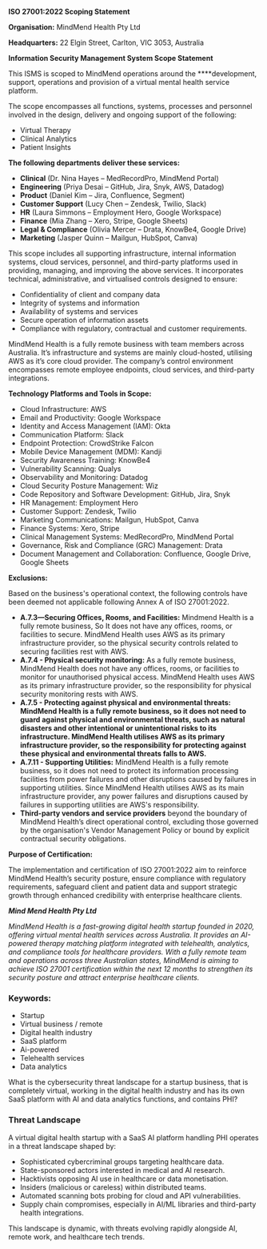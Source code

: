 **ISO 27001:2022 Scoping Statement**

**Organisation:** MindMend Health Pty Ltd

**Headquarters:** 22 Elgin Street, Carlton, VIC 3053, Australia

**Information Security Management System Scope Statement**

This ISMS is scoped to MindMend operations around the ****development, support, operations and provision of a virtual mental health service platform.

The scope encompasses all functions, systems, processes and personnel involved in the design, delivery and ongoing support of the following:

- Virtual Therapy
- Clinical Analytics
- Patient Insights

**The following departments deliver these services:**

- **Clinical** (Dr. Nina Hayes – MedRecordPro, MindMend Portal)
- **Engineering** (Priya Desai – GitHub, Jira, Snyk, AWS, Datadog)
- **Product** (Daniel Kim – Jira, Confluence, Segment)
- **Customer Support** (Lucy Chen – Zendesk, Twilio, Slack)
- **HR** (Laura Simmons – Employment Hero, Google Workspace)
- **Finance** (Mia Zhang – Xero, Stripe, Google Sheets)
- **Legal & Compliance** (Olivia Mercer – Drata, KnowBe4, Google Drive)
- **Marketing** (Jasper Quinn – Mailgun, HubSpot, Canva)

This scope includes all supporting infrastructure, internal information systems, cloud services, personnel, and third-party platforms used in providing, managing, and improving the above services. It incorporates technical, administrative, and virtualised controls designed to ensure:

- Confidentiality of client and company data
- Integrity of systems and information
- Availability of systems and services
- Secure operation of information assets
- Compliance with regulatory, contractual and customer requirements.

MindMend Health is a fully remote business with team members across Australia. It’s infrastructure and systems are mainly cloud-hosted, utilising AWS as it’s core cloud provider. The company’s control environment encompasses remote employee endpoints, cloud services, and third-party integrations.

**Technology Platforms and Tools in Scope:**

- Cloud Infrastructure: AWS
- Email and Productivity: Google Workspace
- Identity and Access Management (IAM): Okta
- Communication Platform: Slack
- Endpoint Protection: CrowdStrike Falcon
- Mobile Device Management (MDM): Kandji
- Security Awareness Training: KnowBe4
- Vulnerability Scanning: Qualys
- Observability and Monitoring: Datadog
- Cloud Security Posture Management: Wiz
- Code Repository and Software Development: GitHub, Jira, Snyk
- HR Management: Employment Hero
- Customer Support: Zendesk, Twilio
- Marketing Communications: Mailgun, HubSpot, Canva
- Finance Systems: Xero, Stripe
- Clinical Management Systems: MedRecordPro, MindMend Portal
- Governance, Risk and Compliance (GRC) Management: Drata
- Document Management and Collaboration: Confluence, Google Drive, Google Sheets

**Exclusions:**

Based on the business's operational context, the following controls have been deemed not applicable following Annex A of ISO 27001:2022.

- **A.7.3—Securing Offices, Rooms, and Facilities:** Mindmend Health is a fully remote business, So It does not have any offices, rooms, or facilities to secure. MindMend Health uses AWS as its primary infrastructure provider, so the physical security controls related to securing facilities rest with AWS.
- **A.7.4 - Physical security monitoring:** As a fully remote business, MindMend Health does not have any offices, rooms, or facilities to monitor for unauthorised physical access. MindMend Health uses AWS as its primary infrastructure provider, so the responsibility for physical security monitoring rests with AWS.
- **A.7.5 - Protecting against physical and environmental threats: MindMend Health is a fully remote business, so it does not need to guard against physical and environmental threats, such as natural disasters and other intentional or unintentional risks to its infrastructure. MindMend Health utilises AWS as its primary infrastructure provider, so the responsibility for protecting against these physical and environmental threats falls to AWS.**
- **A.7.11 - Supporting Utilities:** MindMend Health is a fully remote business, so it does not need to protect its information processing facilities from power failures and other disruptions caused by failures in supporting utilities. Since MindMend Health utilises AWS as its main infrastructure provider, any power failures and disruptions caused by failures in supporting utilities are AWS's responsibility.
- **Third-party vendors and service providers** beyond the boundary of MindMend Health’s direct operational control, excluding those governed by the organisation's Vendor Management Policy or bound by explicit contractual security obligations.

**Purpose of Certification:**

The implementation and certification of ISO 27001:2022 aim to reinforce MindMend Health’s security posture, ensure compliance with regulatory requirements, safeguard client and patient data and support strategic growth through enhanced credibility with enterprise healthcare clients.

***Mind Mend Health Pty Ltd***

*MindMend Health is a fast-growing digital health startup founded in 2020, offering virtual mental health services across Australia. It provides an AI-powered therapy matching platform integrated with telehealth, analytics, and compliance tools for healthcare providers. With a fully remote team and operations across three Australian states, MindMend is aiming to achieve ISO 27001 certification within the next 12 months to strengthen its security posture and attract enterprise healthcare clients.*

### Keywords:

- Startup
- Virtual business / remote
- Digital health industry
- SaaS platform
- Ai-powered
- Telehealth services
- Data analytics

What is the cybersecurity threat landscape for a startup business, that is completely virtual, working in the digital health industry and has its own SaaS platform with AI and data analytics functions, and contains PHI?

### **Threat Landscape**

A virtual digital health startup with a SaaS AI platform handling PHI operates in a threat landscape shaped by:

- Sophisticated cybercriminal groups targeting healthcare data.
- State-sponsored actors interested in medical and AI research.
- Hacktivists opposing AI use in healthcare or data monetisation.
- Insiders (malicious or careless) within distributed teams.
- Automated scanning bots probing for cloud and API vulnerabilities.
- Supply chain compromises, especially in AI/ML libraries and third-party health integrations.

This landscape is dynamic, with threats evolving rapidly alongside AI, remote work, and healthcare tech trends.
